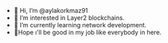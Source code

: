 - 👋 Hi, I’m @aylakorkmaz91
- 👀 I’m interested in Layer2 blockchains.
- 🌱 I’m currently learning network development.
- 🌱Hope ı'll be good in my job like everybody in here.
<!---
aylakorkmaz91/aylakorkmaz91 is a ✨ special ✨ repository because its `README.md` (this file) appears on your GitHub profile.
You can click the Preview link to take a look at your changes.
--->
